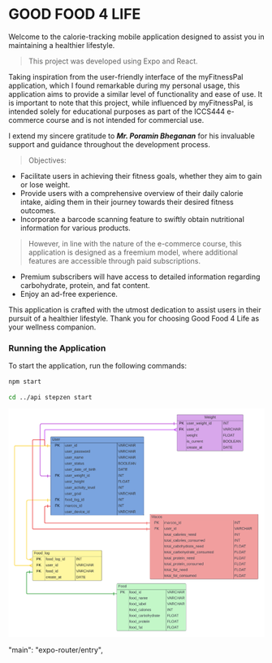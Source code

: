 # GOOD FOOD 4 LIFE
Welcome to the calorie-tracking mobile application designed to assist you in maintaining a healthier lifestyle.

>This project was developed using Expo and React. 

Taking inspiration from the user-friendly interface of the myFitnessPal application, which I found remarkable during my personal usage, this application aims to provide a similar level of functionality and ease of use. It is important to note that this project, while influenced by myFitnessPal, is intended solely for educational purposes as part of the ICCS444 e-commerce course and is not intended for commercial use.

I extend my sincere gratitude to ***Mr. Poramin Bheganan*** for his invaluable support and guidance throughout the development process.

> Objectives:
- Facilitate users in achieving their fitness goals, whether they aim to gain or lose weight.
- Provide users with a comprehensive overview of their daily calorie intake, aiding them in their journey towards their desired fitness outcomes.
- Incorporate a barcode scanning feature to swiftly obtain nutritional information for various products.

> However, in line with the nature of the e-commerce course, this application is designed as a freemium model, where additional features are accessible through paid subscriptions.
- Premium subscribers will have access to detailed information regarding carbohydrate, protein, and fat content.
- Enjoy an ad-free experience.


This application is crafted with the utmost dedication to assist users in their pursuit of a healthier lifestyle. Thank you for choosing Good Food 4 Life as your wellness companion.



### Running the Application

To start the application, run the following commands:

```bash
npm start
```
```bash
cd ../api stepzen start
```

![ER Diagram](database/ER-Diagram.png)

"main": "expo-router/entry",
